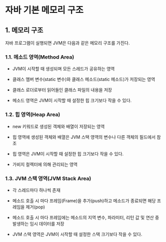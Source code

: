 # 자바 기본 메모리 구조

## 1. 메모리 구조

자바 프로그램이 실행되면 JVM은 다음과 같은 메모리 구조를 가진다.

### 1.1. 메소드 영역(Method Area)

- JVM이 시작할 때 생성되며 모든 스레드가 공유하는 영역

- 클래스 멤버 변수(static 변수)와 클래스 메소드(static 메소드)가 저장되는 영역

- 클래스 로더로부터 읽어들인 클래스 파일의 내용을 저장

- 메소드 영역은 JVM이 시작할 때 설정한 힙 크기보다 작을 수 있다.

### 1.2. 힙 영역(Heap Area)

- new 키워드로 생성된 객체와 배열이 저장되는 영역

- 힙 영역에 생성된 객체와 배열은 JVM 스택 영역의 변수나 다른 객체의 필드에서 참조

- 힙 영역은 JVM이 시작할 때 설정한 힙 크기보다 작을 수 있다.

- 가비지 컬렉터에 의해 관리되는 영역

### 1.3. JVM 스택 영역(JVM Stack Area)

- 각 스레드마다 하나씩 존재

- 메소드 호출 시 마다 프레임(Frame)을 추가(push)하고 메소드가 종료되면 해당 프레임을 제거(pop)

- 메소드 호출 시 마다 프레임에는 메소드의 지역 변수, 파라미터, 리턴 값 및 연산 중 발생하는 임시 데이터를 저장

- JVM 스택 영역은 JVM이 시작할 때 설정한 스택 크기보다 작을 수 있다.

